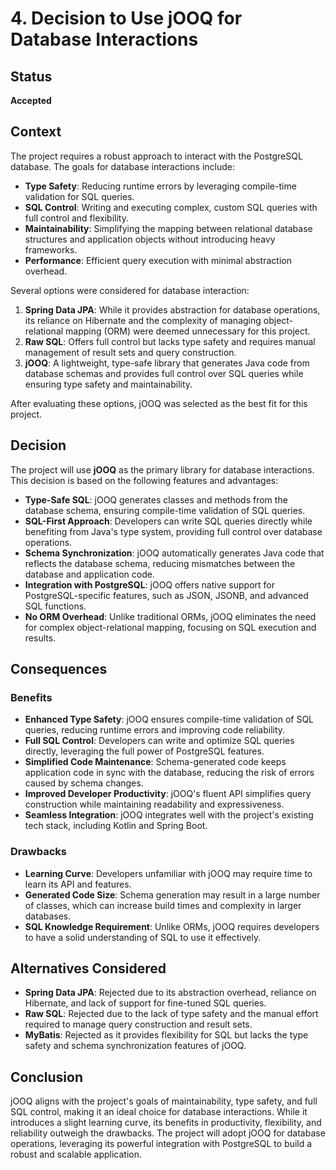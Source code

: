 # 4. Decision to Use jOOQ for Database Interactions

## Status

**Accepted**

## Context

The project requires a robust approach to interact with the PostgreSQL database. The goals for database interactions include:
- **Type Safety**: Reducing runtime errors by leveraging compile-time validation for SQL queries.
- **SQL Control**: Writing and executing complex, custom SQL queries with full control and flexibility.
- **Maintainability**: Simplifying the mapping between relational database structures and application objects without introducing heavy frameworks.
- **Performance**: Efficient query execution with minimal abstraction overhead.

Several options were considered for database interaction:
1. **Spring Data JPA**: While it provides abstraction for database operations, its reliance on Hibernate and the complexity of managing object-relational mapping (ORM) were deemed unnecessary for this project.
2. **Raw SQL**: Offers full control but lacks type safety and requires manual management of result sets and query construction.
3. **jOOQ**: A lightweight, type-safe library that generates Java code from database schemas and provides full control over SQL queries while ensuring type safety and maintainability.

After evaluating these options, jOOQ was selected as the best fit for this project.

## Decision

The project will use **jOOQ** as the primary library for database interactions. This decision is based on the following features and advantages:
- **Type-Safe SQL**: jOOQ generates classes and methods from the database schema, ensuring compile-time validation of SQL queries.
- **SQL-First Approach**: Developers can write SQL queries directly while benefiting from Java's type system, providing full control over database operations.
- **Schema Synchronization**: jOOQ automatically generates Java code that reflects the database schema, reducing mismatches between the database and application code.
- **Integration with PostgreSQL**: jOOQ offers native support for PostgreSQL-specific features, such as JSON, JSONB, and advanced SQL functions.
- **No ORM Overhead**: Unlike traditional ORMs, jOOQ eliminates the need for complex object-relational mapping, focusing on SQL execution and results.

## Consequences

### Benefits
- **Enhanced Type Safety**: jOOQ ensures compile-time validation of SQL queries, reducing runtime errors and improving code reliability.
- **Full SQL Control**: Developers can write and optimize SQL queries directly, leveraging the full power of PostgreSQL features.
- **Simplified Code Maintenance**: Schema-generated code keeps application code in sync with the database, reducing the risk of errors caused by schema changes.
- **Improved Developer Productivity**: jOOQ's fluent API simplifies query construction while maintaining readability and expressiveness.
- **Seamless Integration**: jOOQ integrates well with the project's existing tech stack, including Kotlin and Spring Boot.

### Drawbacks
- **Learning Curve**: Developers unfamiliar with jOOQ may require time to learn its API and features.
- **Generated Code Size**: Schema generation may result in a large number of classes, which can increase build times and complexity in larger databases.
- **SQL Knowledge Requirement**: Unlike ORMs, jOOQ requires developers to have a solid understanding of SQL to use it effectively.

## Alternatives Considered

- **Spring Data JPA**: Rejected due to its abstraction overhead, reliance on Hibernate, and lack of support for fine-tuned SQL queries.
- **Raw SQL**: Rejected due to the lack of type safety and the manual effort required to manage query construction and result sets.
- **MyBatis**: Rejected as it provides flexibility for SQL but lacks the type safety and schema synchronization features of jOOQ.

## Conclusion

jOOQ aligns with the project's goals of maintainability, type safety, and full SQL control, making it an ideal choice for database interactions. While it introduces a slight learning curve, its benefits in productivity, flexibility, and reliability outweigh the drawbacks. The project will adopt jOOQ for database operations, leveraging its powerful integration with PostgreSQL to build a robust and scalable application.
